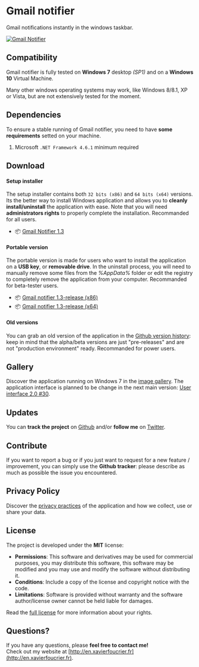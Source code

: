 Gmail notifier
======
Gmail notifications instantly in the windows taskbar.

[![Gmail Notifier](https://raw.github.com/xavierfoucrier/gmail-notifier/master/screenshots/main.png "Gmail Notifier - Image Gallery")](https://github.com/xavierfoucrier/gmail-notifier/blob/master/GALLERY.md)


Compatibility
-------------
Gmail notifier is fully tested on **Windows 7** desktop *(SP1)* and on a **Windows 10** Virtual Machine.

Many other windows operating systems may work, like Windows 8/8.1, XP or Vista, but are not extensively tested for the moment.


Dependencies
------------
To ensure a stable running of Gmail notifier, you need to have **some requirements** setted on your machine.

1. Microsoft `.NET Framework 4.6.1` minimum required


Download
-------
#### Setup installer
The setup installer contains both `32 bits (x86)` and `64 bits (x64)` versions. Its the better way to install Windows application and allows you to **cleanly install/uninstall** the application with ease. Note that you will need **administrators rights** to properly complete the installation. Recommanded for all users.

* :package: [Gmail Notifier 1.3](https://github.com/xavierfoucrier/gmail-notifier/releases/download/v1.3-release/Gmail.Notifier.1.3.exe)

#### Portable version
The portable version is made for users who want to install the application on a **USB key**, or **removable drive**. In the uninstall process, you will need to manually remove some files from the *%AppData%* folder or edit the registry to completely remove the application from your computer. Recommanded for beta-tester users.

* :package: [Gmail notifier 1.3-release (x86)](https://github.com/xavierfoucrier/gmail-notifier/releases/download/v1.3-release/Gmail.notifier.1.3-release.x86.zip)
* :package: [Gmail notifier 1.3-release (x64)](https://github.com/xavierfoucrier/gmail-notifier/releases/download/v1.3-release/Gmail.notifier.1.3-release.x64.zip)

#### Old versions

You can grab an old version of the application in the [Github version history](https://github.com/xavierfoucrier/gmail-notifier/tags): keep in mind that the alpha/beta versions are just "pre-releases" and are not "production environment" ready. Recommanded for power users.


Gallery
-------
Discover the application running on Windows 7 in the [image gallery](https://github.com/xavierfoucrier/gmail-notifier/blob/master/GALLERY.md). The application interface is planned to be change in the next main version: [User interface 2.0 #30](https://github.com/xavierfoucrier/gmail-notifier/issues/30).


Updates
-------
You can **track the project** on [Github](http://github.com/xavierfoucrier) and/or **follow me** on [Twitter](http://twitter.com/xavierfoucrier).


Contribute
----------
If you want to report a bug or if you just want to request for a new feature / improvement, you can simply use the **Github tracker**: please describe as much as possible the issue you encountered.


Privacy Policy
-------
Discover the [privacy practices](https://github.com/xavierfoucrier/gmail-notifier/blob/master/PRIVACY.md) of the application and how we collect, use or share your data.


License
-------
The project is developed under the **MIT** license:

- **Permissions**: This software and derivatives may be used for commercial purposes, you may distribute this software, this software may be modified and you may use and modify the software without distributing it.
- **Conditions**: Include a copy of the license and copyright notice with the code.
- **Limitations**: Software is provided without warranty and the software author/license owner cannot be held liable for damages.

Read the [full license](https://github.com/xavierfoucrier/gmail-notifier/blob/master/LICENSE.md) for more information about your rights.


Questions?
----------
If you have any questions, please **feel free to contact me!**  
Check out my website at [http://en.xavierfoucrier.fr](http://en.xavierfoucrier.fr).
